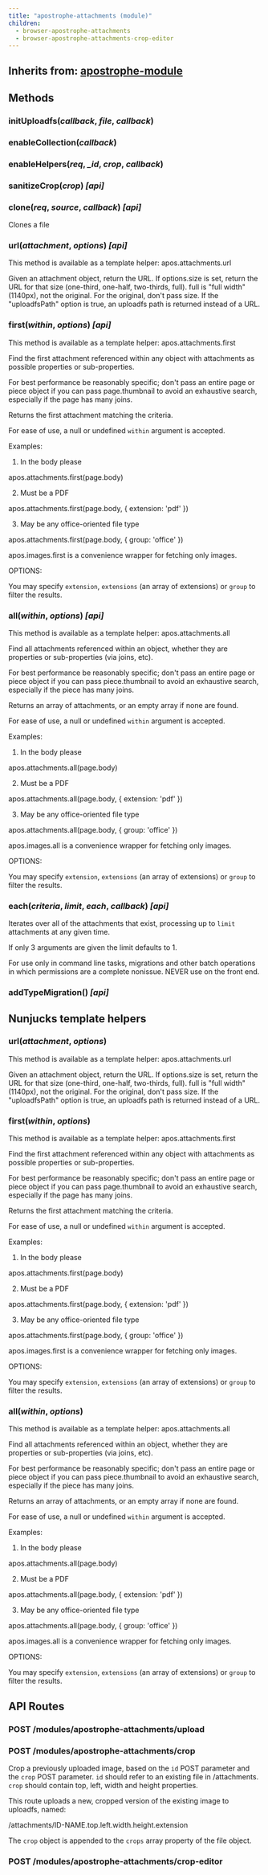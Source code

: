 ```yaml
---
title: "apostrophe-attachments (module)"
children:
  - browser-apostrophe-attachments
  - browser-apostrophe-attachments-crop-editor
---
```

## Inherits from: [apostrophe-module](../apostrophe-module/index.html)

## Methods
### initUploadfs(*callback*, *file*, *callback*)

### enableCollection(*callback*)

### enableHelpers(*req*, *_id*, *crop*, *callback*)

### sanitizeCrop(*crop*) *[api]*

### clone(*req*, *source*, *callback*) *[api]*
Clones a file
### url(*attachment*, *options*) *[api]*
This method is available as a template helper: apos.attachments.url

Given an attachment object,
return the URL. If options.size is set, return the URL for
that size (one-third, one-half, two-thirds, full). full is
"full width" (1140px), not the original. For the original, don't pass size.
If the "uploadfsPath" option is true, an
uploadfs path is returned instead of a URL.
### first(*within*, *options*) *[api]*
This method is available as a template helper: apos.attachments.first

Find the first attachment referenced within any object with
attachments as possible properties or sub-properties.

For best performance be reasonably specific; don't pass an entire page or piece
object if you can pass page.thumbnail to avoid an exhaustive search, especially
if the page has many joins.

Returns the first attachment matching the criteria.

For ease of use, a null or undefined `within` argument is accepted.

Examples:

1. In the body please

apos.attachments.first(page.body)

2. Must be a PDF

apos.attachments.first(page.body, { extension: 'pdf' })

3. May be any office-oriented file type

apos.attachments.first(page.body, { group: 'office' })

apos.images.first is a convenience wrapper for fetching only images.

OPTIONS:

You may specify `extension`, `extensions` (an array of extensions)
or `group` to filter the results.
### all(*within*, *options*) *[api]*
This method is available as a template helper: apos.attachments.all

Find all attachments referenced within an object, whether they are
properties or sub-properties (via joins, etc).

For best performance be reasonably specific; don't pass an entire page or piece
object if you can pass piece.thumbnail to avoid an exhaustive search, especially
if the piece has many joins.

Returns an array of attachments, or an empty array if none are found.

For ease of use, a null or undefined `within` argument is accepted.

Examples:

1. In the body please

apos.attachments.all(page.body)

2. Must be a PDF

apos.attachments.all(page.body, { extension: 'pdf' })

3. May be any office-oriented file type

apos.attachments.all(page.body, { group: 'office' })

apos.images.all is a convenience wrapper for fetching only images.

OPTIONS:

You may specify `extension`, `extensions` (an array of extensions)
or `group` to filter the results.
### each(*criteria*, *limit*, *each*, *callback*) *[api]*
Iterates over all of the attachments that exist, processing
up to `limit` attachments at any given time.

If only 3 arguments are given the limit defaults to 1.

For use only in command line tasks, migrations and other batch operations
in which permissions are a complete nonissue. NEVER use on the front end.
### addTypeMigration() *[api]*

## Nunjucks template helpers
### url(*attachment*, *options*)
This method is available as a template helper: apos.attachments.url

Given an attachment object,
return the URL. If options.size is set, return the URL for
that size (one-third, one-half, two-thirds, full). full is
"full width" (1140px), not the original. For the original, don't pass size.
If the "uploadfsPath" option is true, an
uploadfs path is returned instead of a URL.
### first(*within*, *options*)
This method is available as a template helper: apos.attachments.first

Find the first attachment referenced within any object with
attachments as possible properties or sub-properties.

For best performance be reasonably specific; don't pass an entire page or piece
object if you can pass page.thumbnail to avoid an exhaustive search, especially
if the page has many joins.

Returns the first attachment matching the criteria.

For ease of use, a null or undefined `within` argument is accepted.

Examples:

1. In the body please

apos.attachments.first(page.body)

2. Must be a PDF

apos.attachments.first(page.body, { extension: 'pdf' })

3. May be any office-oriented file type

apos.attachments.first(page.body, { group: 'office' })

apos.images.first is a convenience wrapper for fetching only images.

OPTIONS:

You may specify `extension`, `extensions` (an array of extensions)
or `group` to filter the results.
### all(*within*, *options*)
This method is available as a template helper: apos.attachments.all

Find all attachments referenced within an object, whether they are
properties or sub-properties (via joins, etc).

For best performance be reasonably specific; don't pass an entire page or piece
object if you can pass piece.thumbnail to avoid an exhaustive search, especially
if the piece has many joins.

Returns an array of attachments, or an empty array if none are found.

For ease of use, a null or undefined `within` argument is accepted.

Examples:

1. In the body please

apos.attachments.all(page.body)

2. Must be a PDF

apos.attachments.all(page.body, { extension: 'pdf' })

3. May be any office-oriented file type

apos.attachments.all(page.body, { group: 'office' })

apos.images.all is a convenience wrapper for fetching only images.

OPTIONS:

You may specify `extension`, `extensions` (an array of extensions)
or `group` to filter the results.
## API Routes
### POST /modules/apostrophe-attachments/upload

### POST /modules/apostrophe-attachments/crop
Crop a previously uploaded image, based on the `id` POST parameter
and the `crop` POST parameter. `id` should refer to an existing
file in /attachments. `crop` should contain top, left, width and height
properties.

This route uploads a new, cropped version of
the existing image to uploadfs, named:

/attachments/ID-NAME.top.left.width.height.extension

The `crop` object is appended to the `crops` array property
of the file object.
### POST /modules/apostrophe-attachments/crop-editor

